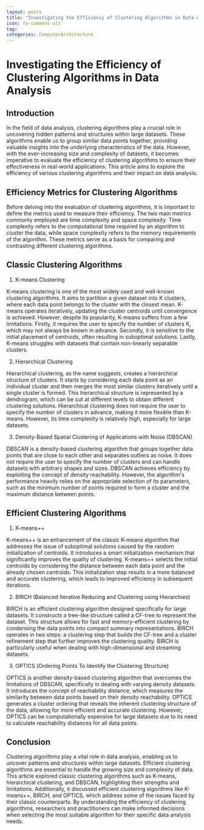```yaml
---
layout: posts
title: "Investigating the Efficiency of Clustering Algorithms in Data Analysis"
icon: fa-comment-alt
tag:      
categories: ComputerArchitecture
---
```



# Investigating the Efficiency of Clustering Algorithms in Data Analysis

## Introduction

In the field of data analysis, clustering algorithms play a crucial role in uncovering hidden patterns and structures within large datasets. These algorithms enable us to group similar data points together, providing valuable insights into the underlying characteristics of the data. However, with the ever-increasing size and complexity of datasets, it becomes imperative to evaluate the efficiency of clustering algorithms to ensure their effectiveness in real-world applications. This article aims to explore the efficiency of various clustering algorithms and their impact on data analysis.

## Efficiency Metrics for Clustering Algorithms

Before delving into the evaluation of clustering algorithms, it is important to define the metrics used to measure their efficiency. The two main metrics commonly employed are time complexity and space complexity. Time complexity refers to the computational time required by an algorithm to cluster the data, while space complexity refers to the memory requirements of the algorithm. These metrics serve as a basis for comparing and contrasting different clustering algorithms.

## Classic Clustering Algorithms

1. K-means Clustering

K-means clustering is one of the most widely used and well-known clustering algorithms. It aims to partition a given dataset into K clusters, where each data point belongs to the cluster with the closest mean. K-means operates iteratively, updating the cluster centroids until convergence is achieved. However, despite its popularity, K-means suffers from a few limitations. Firstly, it requires the user to specify the number of clusters K, which may not always be known in advance. Secondly, it is sensitive to the initial placement of centroids, often resulting in suboptimal solutions. Lastly, K-means struggles with datasets that contain non-linearly separable clusters.

2. Hierarchical Clustering

Hierarchical clustering, as the name suggests, creates a hierarchical structure of clusters. It starts by considering each data point as an individual cluster and then merges the most similar clusters iteratively until a single cluster is formed. This hierarchical structure is represented by a dendrogram, which can be cut at different levels to obtain different clustering solutions. Hierarchical clustering does not require the user to specify the number of clusters in advance, making it more flexible than K-means. However, its time complexity is relatively high, especially for large datasets.

3. Density-Based Spatial Clustering of Applications with Noise (DBSCAN)

DBSCAN is a density-based clustering algorithm that groups together data points that are close to each other and separates outliers as noise. It does not require the user to specify the number of clusters and can handle datasets with arbitrary shapes and sizes. DBSCAN achieves efficiency by exploiting the concept of density reachability. However, the algorithm's performance heavily relies on the appropriate selection of its parameters, such as the minimum number of points required to form a cluster and the maximum distance between points.

## Efficient Clustering Algorithms

1. K-means++

K-means++ is an enhancement of the classic K-means algorithm that addresses the issue of suboptimal solutions caused by the random initialization of centroids. It introduces a smart initialization mechanism that significantly improves the quality of clustering. K-means++ selects the initial centroids by considering the distance between each data point and the already chosen centroids. This initialization step results in a more balanced and accurate clustering, which leads to improved efficiency in subsequent iterations.

2. BIRCH (Balanced Iterative Reducing and Clustering using Hierarchies)

BIRCH is an efficient clustering algorithm designed specifically for large datasets. It constructs a tree-like structure called a CF-tree to represent the dataset. This structure allows for fast and memory-efficient clustering by condensing the data points into compact summary representations. BIRCH operates in two steps: a clustering step that builds the CF-tree and a cluster refinement step that further improves the clustering quality. BIRCH is particularly useful when dealing with high-dimensional and streaming datasets.

3. OPTICS (Ordering Points To Identify the Clustering Structure)

OPTICS is another density-based clustering algorithm that overcomes the limitations of DBSCAN, specifically in dealing with varying density datasets. It introduces the concept of reachability distance, which measures the similarity between data points based on their density reachability. OPTICS generates a cluster ordering that reveals the inherent clustering structure of the data, allowing for more efficient and accurate clustering. However, OPTICS can be computationally expensive for large datasets due to its need to calculate reachability distances for all data points.

## Conclusion

Clustering algorithms play a vital role in data analysis, enabling us to uncover patterns and structures within large datasets. Efficient clustering algorithms are essential to handle the growing size and complexity of data. This article explored classic clustering algorithms such as K-means, hierarchical clustering, and DBSCAN, highlighting their strengths and limitations. Additionally, it discussed efficient clustering algorithms like K-means++, BIRCH, and OPTICS, which address some of the issues faced by their classic counterparts. By understanding the efficiency of clustering algorithms, researchers and practitioners can make informed decisions when selecting the most suitable algorithm for their specific data analysis needs.